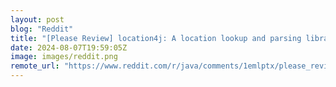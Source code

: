 ```yaml
---
layout: post
blog: "Reddit"
title: "[Please Review] location4j: A location lookup and parsing library for Java 🌎"
date: 2024-08-07T19:59:05Z
image: images/reddit.png
remote_url: "https://www.reddit.com/r/java/comments/1emlptx/please_review_location4j_a_location_lookup_and/"
---
```

